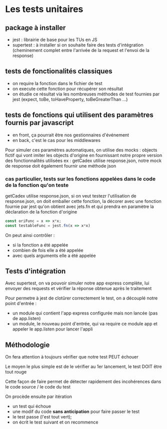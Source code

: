 # Les tests unitaires

## package à installer

- jest : librairie de base pour les TUs en JS
- supertest : à installer si on souhaite faire des tests d'intégration (cheminement complet entre l'arrivée de la request et l'envoi de la response)

## tests de fonctionalités classiques

- on require la fonction dans le fichier de test
- on execute cette fonction pour récupérer son résultat
- on étudie ce résultat via les nombreuses méthodes de test fournies par jest (expect, toBe, toHaveProperty, toBeGreaterThan ...)

## tests de fonctions qui utilisent des paramètres fournis par javascript

- en front, ça pourrait être nos gestionnaires d'événement
- en back, c'est le cas pour les middlewares

Pour simuler ces paramètres automatiques, on utilise des mocks : objects fictif qui vont imiter les objects d'origine en fournissant notre propre version des fonctionnalités utilisées
ex : getCadex utilise response.json, notre mock de response doit également fournir une méthode json

### cas particulier, tests sur les fonctions appelées dans le code de la fonction qu'on teste

getCadex utilise response.json, si on veut testezr l'utilisation de response.json, on doit emballer cette fonction, la décorer avec une fonction fournie par jest qu'on obtient avec jets.fn et qui prendra en paramètre la déclaration de la fonction d'origine

```js
const oriFunc = x => x*x;
const testableFunc = jest.fn(x => x*x)
```

On peut ainsi contrôler :

- si la fonction a été appelée
- combien de fois elle a été appelée
- avec quels arguments elle a été appelée

## Tests d'intégration

Avec supertest, on va pouvoir simuler notre app express complète, lui envoyer des requests et vérifier la réponse obtenue après le traitement

Pour permetre à jest de clotûrer correctement le test, on a découplé notre point d'entrée :

- un module qui contient l'app express configurée mais non lancée (pas de app.listen)
- un module, le nouveau point d'entrée, qui va require ce module app et appeler le app.listen pour lancer l'appli

## Méthodologie

On fera attention à toujours vérifier que notre test PEUT échouer

Le moyen le plus simple est de le vérifier au 1er lancement, le test DOIT être tout rouge

Cette façon de faire permet de détecter rapidement des incohérences dans le code source / le code du test

On procède ensuite par itération

- un test qui échoue
- une modif du code **sans anticipation** pour faire passer le test
- le test passe (l'est tout vert);
- on écrit le test suivant et on recommence
